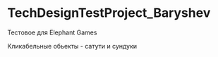 # TechDesignTestProject_Baryshev
Тестовое для Elephant Games

Кликабельные обьекты - сатути и сундуки
